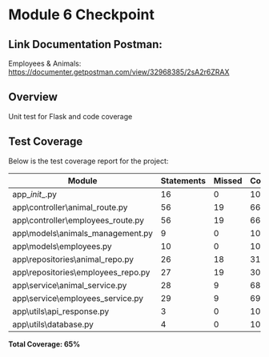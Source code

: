 # Module 6 Checkpoint

## Link Documentation Postman:

Employees & Animals: https://documenter.getpostman.com/view/32968385/2sA2r6ZRAX

## Overview

Unit test for Flask and code coverage

## Test Coverage

Below is the test coverage report for the project:

| Module                              | Statements | Missed | Coverage |
| ----------------------------------- | ---------- | ------| ---------|
| app\__init__.py                     | 16         | 0     | 100%     |
| app\controller\animal_route.py      | 56         | 19    | 66%      |
| app\controller\employees_route.py   | 56         | 19    | 66%      |
| app\models\animals_management.py    | 9          | 0     | 100%     |
| app\models\employees.py             | 10         | 0     | 100%     |
| app\repositories\animal_repo.py     | 26         | 18    | 31%      |
| app\repositories\employees_repo.py  | 27         | 19    | 30%      |
| app\service\animal_service.py       | 28         | 9     | 68%      |
| app\service\employees_service.py    | 29         | 9     | 69%      |
| app\utils\api_response.py           | 3          | 0     | 100%     |
| app\utils\database.py               | 4          | 0     | 100%     |

**Total Coverage: 65%**